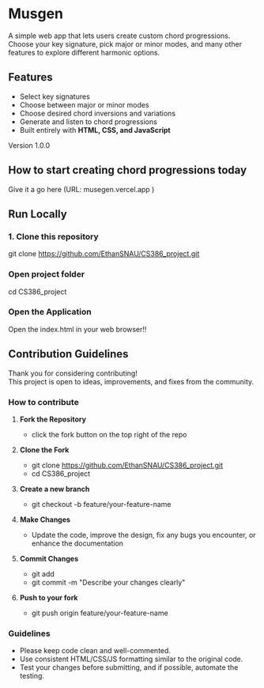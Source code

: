 
# Musgen

A simple web app that lets users create custom chord progressions.  
Choose your key signature, pick major or minor modes, and many other features to explore different harmonic options.


## Features
- Select key signatures 
- Choose between major or minor modes
- Choose desired chord inversions and variations 
- Generate and listen to chord progressions
- Built entirely with **HTML, CSS, and JavaScript**



Version 1.0.0 


## How to start creating chord progressions today

Give it a go here
(URL: musegen.vercel.app )

## Run Locally

### 1. Clone this repository
git clone https://github.com/EthanSNAU/CS386_project.git

### Open project folder
cd CS386_project

### Open the Application
Open the index.html in your web browser!!



## Contribution Guidelines

Thank you for considering contributing!  
This project is open to ideas, improvements, and fixes from the community.

### How to contribute

1. **Fork the Repository**
   - click the fork button on the top right of the repo
     
2. **Clone the Fork**
   - git clone https://github.com/EthanSNAU/CS386_project.git
   - cd CS386_project
  
3. **Create a new branch**
   - git checkout -b feature/your-feature-name
     
4. **Make Changes**
   - Update the code, improve the design, fix any bugs you encounter, or enhance the documentation 
   
5. **Commit Changes**
   - git add 
   - git commit -m "Describe your changes clearly"
     
6. **Push to your fork**
   - git push origin feature/your-feature-name

### Guidelines
- Please keep code clean and well-commented.
- Use consistent HTML/CSS/JS formatting similar to the original code.
- Test your changes before submitting, and if possible, automate the testing.


